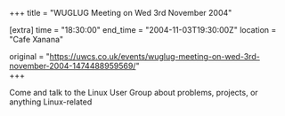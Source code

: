 +++
title = "WUGLUG Meeting on Wed 3rd November 2004"

[extra]
time = "18:30:00"
end_time = "2004-11-03T19:30:00Z"
location = "Cafe Xanana"

original = "https://uwcs.co.uk/events/wuglug-meeting-on-wed-3rd-november-2004-1474488959569/"    
+++

Come and talk to the Linux User Group about problems, projects, or anything Linux-related

